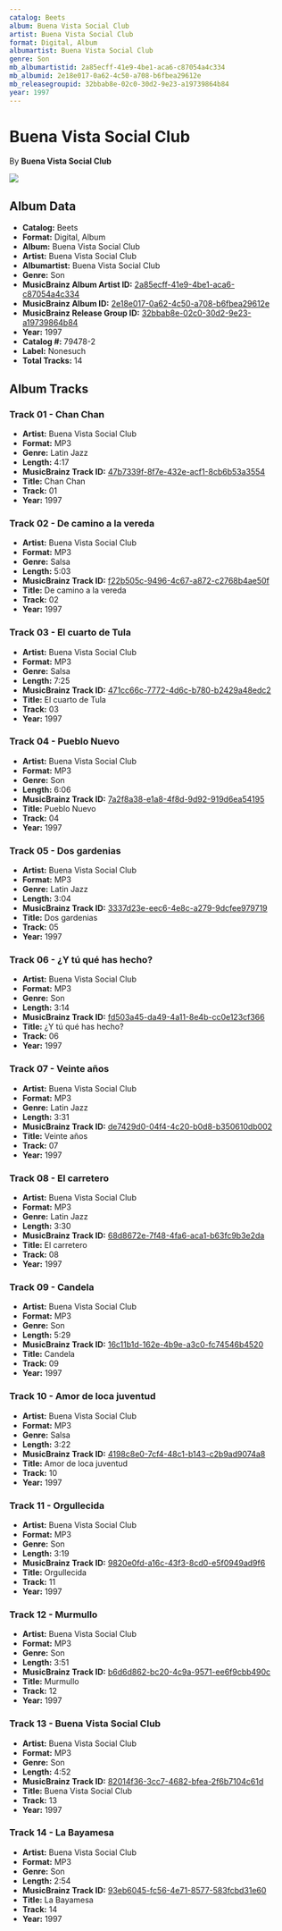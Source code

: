 ```yaml
---
catalog: Beets
album: Buena Vista Social Club
artist: Buena Vista Social Club
format: Digital, Album
albumartist: Buena Vista Social Club
genre: Son
mb_albumartistid: 2a85ecff-41e9-4be1-aca6-c87054a4c334
mb_albumid: 2e18e017-0a62-4c50-a708-b6fbea29612e
mb_releasegroupid: 32bbab8e-02c0-30d2-9e23-a19739864b84
year: 1997
---
```


# Buena Vista Social Club

By **Buena Vista Social Club**

![](../../assets/beetscovers/Buena_Vista_Social_Club-Buena_Vista_Social_Club.jpg)

## Album Data

- **Catalog:** Beets
- **Format:** Digital, Album
- **Album:** Buena Vista Social Club
- **Artist:** Buena Vista Social Club
- **Albumartist:** Buena Vista Social Club
- **Genre:** Son
- **MusicBrainz Album Artist ID:** [2a85ecff-41e9-4be1-aca6-c87054a4c334](https://musicbrainz.org/artist/2a85ecff-41e9-4be1-aca6-c87054a4c334)
- **MusicBrainz Album ID:** [2e18e017-0a62-4c50-a708-b6fbea29612e](https://musicbrainz.org/release/2e18e017-0a62-4c50-a708-b6fbea29612e)
- **MusicBrainz Release Group ID:** [32bbab8e-02c0-30d2-9e23-a19739864b84](https://musicbrainz.org/release-group/32bbab8e-02c0-30d2-9e23-a19739864b84)
- **Year:** 1997
- **Catalog #:** 79478-2
- **Label:** Nonesuch
- **Total Tracks:** 14

## Album Tracks

### Track 01 - Chan Chan

- **Artist:** Buena Vista Social Club
- **Format:** MP3
- **Genre:** Latin Jazz
- **Length:** 4:17
- **MusicBrainz Track ID:** [47b7339f-8f7e-432e-acf1-8cb6b53a3554](https://musicbrainz.org/recording/47b7339f-8f7e-432e-acf1-8cb6b53a3554)
- **Title:** Chan Chan
- **Track:** 01
- **Year:** 1997

### Track 02 - De camino a la vereda

- **Artist:** Buena Vista Social Club
- **Format:** MP3
- **Genre:** Salsa
- **Length:** 5:03
- **MusicBrainz Track ID:** [f22b505c-9496-4c67-a872-c2768b4ae50f](https://musicbrainz.org/recording/f22b505c-9496-4c67-a872-c2768b4ae50f)
- **Title:** De camino a la vereda
- **Track:** 02
- **Year:** 1997

### Track 03 - El cuarto de Tula

- **Artist:** Buena Vista Social Club
- **Format:** MP3
- **Genre:** Salsa
- **Length:** 7:25
- **MusicBrainz Track ID:** [471cc66c-7772-4d6c-b780-b2429a48edc2](https://musicbrainz.org/recording/471cc66c-7772-4d6c-b780-b2429a48edc2)
- **Title:** El cuarto de Tula
- **Track:** 03
- **Year:** 1997

### Track 04 - Pueblo Nuevo

- **Artist:** Buena Vista Social Club
- **Format:** MP3
- **Genre:** Son
- **Length:** 6:06
- **MusicBrainz Track ID:** [7a2f8a38-e1a8-4f8d-9d92-919d6ea54195](https://musicbrainz.org/recording/7a2f8a38-e1a8-4f8d-9d92-919d6ea54195)
- **Title:** Pueblo Nuevo
- **Track:** 04
- **Year:** 1997

### Track 05 - Dos gardenias

- **Artist:** Buena Vista Social Club
- **Format:** MP3
- **Genre:** Latin Jazz
- **Length:** 3:04
- **MusicBrainz Track ID:** [3337d23e-eec6-4e8c-a279-9dcfee979719](https://musicbrainz.org/recording/3337d23e-eec6-4e8c-a279-9dcfee979719)
- **Title:** Dos gardenias
- **Track:** 05
- **Year:** 1997

### Track 06 - ¿Y tú qué has hecho?

- **Artist:** Buena Vista Social Club
- **Format:** MP3
- **Genre:** Son
- **Length:** 3:14
- **MusicBrainz Track ID:** [fd503a45-da49-4a11-8e4b-cc0e123cf366](https://musicbrainz.org/recording/fd503a45-da49-4a11-8e4b-cc0e123cf366)
- **Title:** ¿Y tú qué has hecho?
- **Track:** 06
- **Year:** 1997

### Track 07 - Veinte años

- **Artist:** Buena Vista Social Club
- **Format:** MP3
- **Genre:** Latin Jazz
- **Length:** 3:31
- **MusicBrainz Track ID:** [de7429d0-04f4-4c20-b0d8-b350610db002](https://musicbrainz.org/recording/de7429d0-04f4-4c20-b0d8-b350610db002)
- **Title:** Veinte años
- **Track:** 07
- **Year:** 1997

### Track 08 - El carretero

- **Artist:** Buena Vista Social Club
- **Format:** MP3
- **Genre:** Latin Jazz
- **Length:** 3:30
- **MusicBrainz Track ID:** [68d8672e-7f48-4fa6-aca1-b63fc9b3e2da](https://musicbrainz.org/recording/68d8672e-7f48-4fa6-aca1-b63fc9b3e2da)
- **Title:** El carretero
- **Track:** 08
- **Year:** 1997

### Track 09 - Candela

- **Artist:** Buena Vista Social Club
- **Format:** MP3
- **Genre:** Son
- **Length:** 5:29
- **MusicBrainz Track ID:** [16c11b1d-162e-4b9e-a3c0-fc74546b4520](https://musicbrainz.org/recording/16c11b1d-162e-4b9e-a3c0-fc74546b4520)
- **Title:** Candela
- **Track:** 09
- **Year:** 1997

### Track 10 - Amor de loca juventud

- **Artist:** Buena Vista Social Club
- **Format:** MP3
- **Genre:** Salsa
- **Length:** 3:22
- **MusicBrainz Track ID:** [4198c8e0-7cf4-48c1-b143-c2b9ad9074a8](https://musicbrainz.org/recording/4198c8e0-7cf4-48c1-b143-c2b9ad9074a8)
- **Title:** Amor de loca juventud
- **Track:** 10
- **Year:** 1997

### Track 11 - Orgullecida

- **Artist:** Buena Vista Social Club
- **Format:** MP3
- **Genre:** Son
- **Length:** 3:19
- **MusicBrainz Track ID:** [9820e0fd-a16c-43f3-8cd0-e5f0949ad9f6](https://musicbrainz.org/recording/9820e0fd-a16c-43f3-8cd0-e5f0949ad9f6)
- **Title:** Orgullecida
- **Track:** 11
- **Year:** 1997

### Track 12 - Murmullo

- **Artist:** Buena Vista Social Club
- **Format:** MP3
- **Genre:** Son
- **Length:** 3:51
- **MusicBrainz Track ID:** [b6d6d862-bc20-4c9a-9571-ee6f9cbb490c](https://musicbrainz.org/recording/b6d6d862-bc20-4c9a-9571-ee6f9cbb490c)
- **Title:** Murmullo
- **Track:** 12
- **Year:** 1997

### Track 13 - Buena Vista Social Club

- **Artist:** Buena Vista Social Club
- **Format:** MP3
- **Genre:** Son
- **Length:** 4:52
- **MusicBrainz Track ID:** [82014f36-3cc7-4682-bfea-2f6b7104c61d](https://musicbrainz.org/recording/82014f36-3cc7-4682-bfea-2f6b7104c61d)
- **Title:** Buena Vista Social Club
- **Track:** 13
- **Year:** 1997

### Track 14 - La Bayamesa

- **Artist:** Buena Vista Social Club
- **Format:** MP3
- **Genre:** Son
- **Length:** 2:54
- **MusicBrainz Track ID:** [93eb6045-fc56-4e71-8577-583fcbd31e60](https://musicbrainz.org/recording/93eb6045-fc56-4e71-8577-583fcbd31e60)
- **Title:** La Bayamesa
- **Track:** 14
- **Year:** 1997


